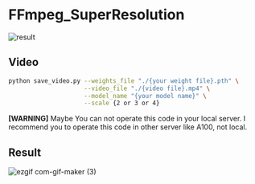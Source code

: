 # FFmpeg_SuperResolution
![result](https://user-images.githubusercontent.com/72849922/122692663-67d3c000-d271-11eb-958c-27801a6c9bf7.PNG)




## Video

```bash
python save_video.py --weights_file "./{your weight file}.pth" \
                     --video_file "./{video file}.mp4" \
                     --model_name "{your model name}" \
                     --scale {2 or 3 or 4}
```
**[WARNING]**
Maybe You can not operate this code in your local server. I recommend you to operate this code in other server like A100, not local.

## Result
![ezgif com-gif-maker (3)](https://user-images.githubusercontent.com/72849922/122694845-b7b68500-d279-11eb-9977-70f31b87d069.gif)





